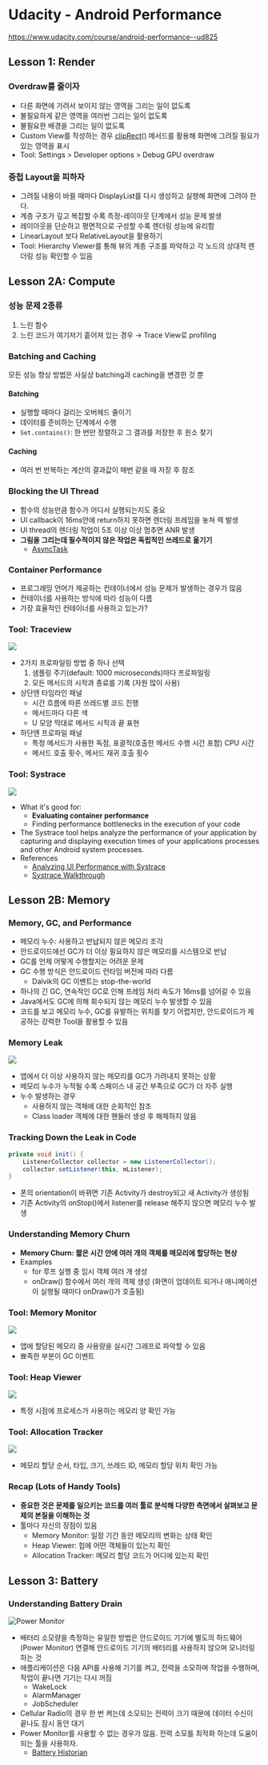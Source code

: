 # Udacity - Android Performance

https://www.udacity.com/course/android-performance--ud825

## Lesson 1: Render

### Overdraw를 줄이자

- 다른 화면에 가려서 보이지 않는 영역을 그리는 일이 없도록
- 불필요하게 같은 영역을 여러번 그리는 일이 없도록
- 불필요한 배경을 그리는 일이 없도록
- Custom View를 작성하는 경우 [clipRect()](https://goo.gl/eSebwI) 메서드를 활용해 화면에 그려질 필요가 있는 영역을 표시
- Tool: Settings > Developer options > Debug GPU overdraw

### 중첩 Layout을 피하자

- 그려질 내용이 바뀔 때마다 DisplayList를 다시 생성하고 실행해 화면에 그려야 한다.
- 계층 구조가 깊고 복잡할 수록 측정-레이아웃 단계에서 성능 문제 발생
- 레이아웃을 단순하고 평면적으로 구성할 수록 렌더링 성능에 유리함
- LinearLayout 보다 RelativeLayout을 활용하기
- Tool: Hierarchy Viewer를 통해 뷰의 계층 구조를 파악하고 각 노드의 상대적 렌더링 성능 확인할 수 있음

## Lesson 2A: Compute

### 성능 문제 2종류

1. 느린 함수
1. 느린 코드가 여기저기 흩어져 있는 경우 → Trace View로 profiling

### Batching and Caching

모든 성능 향상 방법은 사실상 batching과 caching을 변경한 것 뿐  

#### Batching

- 실행할 때마다 걸리는 오버헤드 줄이기
- 데이터를 준비하는 단계에서 수행
- `Set.contains()`: 한 번만 정렬하고 그 결과를 저장한 후 원소 찾기

#### Caching

- 여러 번 반복하는 계산의 결과값이 매번 같을 때 저장 후 참조

### Blocking the UI Thread

- 함수의 성능만큼 함수가 어디서 실행되는지도 중요
- UI callback이 16ms안에 return하지 못하면 렌더링 프레임을 놓쳐 렉 발생
- UI thread의 렌더링 작업이 5초 이상 이상 멈추면 ANR 발생
- **그림을 그리는데 필수적이지 않은 작업은 독립적인 쓰레드로 옮기기**
  - [AsyncTask](https://developer.android.com/reference/android/os/AsyncTask.html)

### Container Performance

- 프로그래밍 언어가 제공하는 컨테이너에서 성능 문제가 발생하는 경우가 많음
- 컨테이너를 사용하는 방식에 따라 성능이 다름
- 가장 효율적인 컨테이너를 사용하고 있는가?

### Tool: Traceview

![](images/android-tool-traceview.png)

- 2가지 프로파일링 방법 중 하나 선택
  1. 샘플링 주기(default: 1000 microseconds)마다 프로파일링
  1. 모든 메서드의 시작과 종료를 기록 (자원 많이 사용)
- 상단엔 타임라인 패널
  - 시간 흐름에 따른 쓰레드별 코드 진행
  - 메서드마다 다른 색
  - U 모양 막대로 메서드 시작과 끝 표현
- 하단엔 프로파일 패널
  - 특정 메서드가 사용한 독점, 포괄적(호출한 메서드 수행 시간 포함) CPU 시간
  - 메서드 호출 횟수, 메서드 재귀 호출 횟수

### Tool: Systrace

![](https://developer.android.com/images/systrace/overview.png)

- What it's good for:
  - **Evaluating container performance**
  - Finding performance bottlenecks in the execution of your code
- The Systrace tool helps analyze the performance of your application by capturing and displaying execution times of your applications processes and other Android system processes.
- References
  - [Analyzing UI Performance with Systrace](https://developer.android.com/studio/profile/systrace.html)
  - [Systrace Walkthrough](https://developer.android.com/studio/profile/systrace-walkthru.html)

## Lesson 2B: Memory

### Memory, GC, and Performance

- 메모리 누수: 사용하고 반납되지 않은 메모리 조각
- 안드로이드에선 GC가 더 이상 필요하지 않은 메모리를 시스템으로 반납
- GC를 언제 어떻게 수행할지는 어려운 문제
- GC 수행 방식은 안드로이드 런타임 버전에 따라 다름
  - Dalvik의 GC 이벤트는 stop-the-world
- 하나의 긴 GC, 연속적인 GC로 인해 프레임 처리 속도가 16ms를 넘어갈 수 있음
- Java에서도 GC에 의해 회수되지 않는 메모리 누수 발생할 수 있음
- 코드를 보고 메모리 누수, GC를 유발하는 위치를 찾기 어렵지만, 안드로이드가 제공하는 강력한 Tool을 활용할 수 있음

### Memory Leak

![](images/memory-leak.png)

- 앱에서 더 이상 사용하지 않는 메모리를 GC가 가려내지 못하는 상황
- 메모리 누수가 누적될 수록 스페이스 내 공간 부족으로 GC가 더 자주 실행
- 누수 발생하는 경우
  - 사용하지 않는 객채에 대한 순회적인 참조
  - Class loader 객체에 대한 핸들러 생성 후 해제하지 않음

### Tracking Down the Leak in Code

```java
private void init() {
    ListenerCollector collector = new ListenerCollector();
    collector.setListener(this, mListener);
}
```

- 폰의 orientation이 바뀌면 기존 Activity가 destroy되고 새 Activity가 생성됨
- 기존 Activity의 onStop()에서 listener를 release 해주지 않으면 메모리 누수 발생

### Understanding Memory Churn

- **Memory Churn: 짧은 시간 안에 여러 개의 객체를 메모리에 할당하는 현상**
- Examples
  - for 루프 실행 중 임시 객체 여러 개 생성
  - onDraw() 함수에서 여러 개의 객체 생성 (화면이 업데이트 되거나 애니메이션이 실행될 때마다 onDraw()가 호출됨)

### Tool: Memory Monitor

![](images/android-tool-memory-monitor.png)

- 앱에 할당된 메모리 중 사용량을 실시간 그래프로 파악할 수 있음
- 뾰족한 부분이 GC 이벤트

### Tool: Heap Viewer

![](images/android-tool-heap-viewer.png)

- 특정 시점에 프로세스가 사용하는 메모리 양 확인 가능

### Tool: Allocation Tracker

![](images/android-tool-allocation-tracker.png)

- 메모리 할당 순서, 타입, 크기, 쓰레드 ID, 메모리 할당 위치 확인 가능

### Recap (Lots of Handy Tools)

- **중요한 것은 문제를 일으키는 코드를 여러 툴로 분석해 다양한 측면에서 살펴보고 문제의 본질을 이해하는 것**
- 툴마다 자신의 장점이 있음
  - Memory Monitor: 일정 기간 동안 메모리의 변화는 상태 확인
  - Heap Viewer: 힙에 어떤 객체들이 있는지 확인
  - Allocation Tracker: 메모리 할당 코드가 어디에 있는지 확인

## Lesson 3: Battery

### Understanding Battery Drain

![Power Monitor](https://www.msoon.com/images/power_monitor.jpg)

- 배터리 소모량을 측정하는 유일한 방법은 안드로이드 기기에 별도의 하드웨어(Power Monitor) 연결해 안드로이드 기기의 배터리를 사용하지 않으며 모니터링 하는 것
- 애플리케이션은 다음 API를 사용해 기기를 켜고, 전력을 소모하며 작업을 수행하며, 작업이 끝나면 기기는 다시 꺼짐
  - WakeLock
  - AlarmManager
  - JobScheduler
- Cellular Radio의 경우 한 번 켜는데 소모되는 전력이 크기 때문에 데이터 수신이 끝나도 잠시 동안 대기
- Power Monitor를 사용할 수 없는 경우가 많음. 전력 소모를 최적화 하는데 도움이 되는 툴을 사용하자.
  - [Battery Historian](https://github.com/google/battery-historian)
